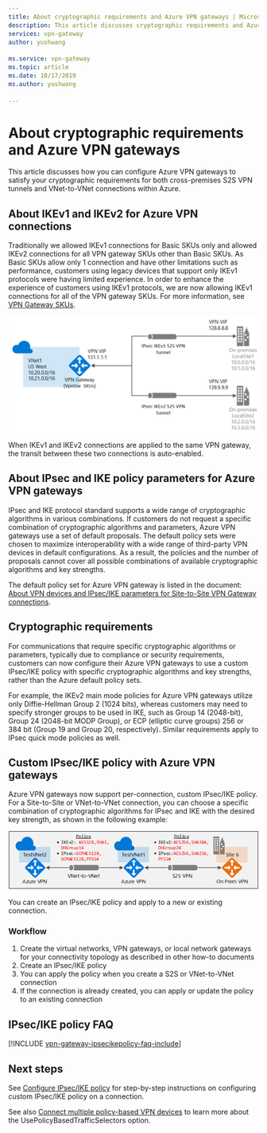 ```yaml
---
title: About cryptographic requirements and Azure VPN gateways | Microsoft Docs
description: This article discusses cryptographic requirements and Azure VPN gateways 
services: vpn-gateway
author: yushwang

ms.service: vpn-gateway
ms.topic: article
ms.date: 10/17/2019
ms.author: yushwang

---
```

# About cryptographic requirements and Azure VPN gateways

This article discusses how you can configure Azure VPN gateways to satisfy your cryptographic requirements for both cross-premises S2S VPN tunnels and VNet-to-VNet connections within Azure.

## About IKEv1 and IKEv2 for Azure VPN connections

Traditionally we allowed IKEv1 connections for Basic SKUs only and allowed IKEv2 connections for all VPN gateway SKUs other than Basic SKUs. As Basic SKUs allow only 1 connection and have other limitations such as performance, customers using legacy devices that support only IKEv1 protocols were having limited experience. In order to enhance the experience of customers using IKEv1 protocols, we are now  allowing IKEv1 connections for all of the VPN gateway SKUs. For more information, see [VPN Gateway SKUs](https://docs.microsoft.com/azure/vpn-gateway/vpn-gateway-about-vpn-gateway-settings#gwsku).

![Azure VPN Gateway IKEv1 and IKEv2 connections](./media/vpn-gateway-about-compliance-crypto/ikev1-ikev2-connections.png)

When IKEv1 and IKEv2 connections are applied to the same VPN gateway, the transit between these two connections is auto-enabled.

## About IPsec and IKE policy parameters for Azure VPN gateways

IPsec and IKE protocol standard supports a wide range of cryptographic algorithms in various combinations. If customers do not request a specific combination of cryptographic algorithms and parameters, Azure VPN gateways use a set of default proposals. The default policy sets were chosen to maximize interoperability with a wide range of third-party VPN devices in default configurations. As a result, the policies and the number of proposals cannot cover all possible combinations of available cryptographic algorithms and key strengths.

The default policy set for Azure VPN gateway is listed in the document: [About VPN devices and IPsec/IKE parameters for Site-to-Site VPN Gateway connections](vpn-gateway-about-vpn-devices.md).

## Cryptographic requirements

For communications that require specific cryptographic algorithms or parameters, typically due to compliance or security requirements, customers can now configure their Azure VPN gateways to use a custom IPsec/IKE policy with specific cryptographic algorithms and key strengths, rather than the Azure default policy sets.

For example, the IKEv2 main mode policies for Azure VPN gateways utilize only Diffie-Hellman Group 2 (1024 bits), whereas customers may need to specify stronger groups to be used in IKE, such as Group 14 (2048-bit), Group 24 (2048-bit MODP Group), or ECP (elliptic curve groups) 256 or 384 bit (Group 19 and Group 20, respectively). Similar requirements apply to IPsec quick mode policies as well.

## Custom IPsec/IKE policy with Azure VPN gateways

Azure VPN gateways now support per-connection, custom IPsec/IKE policy. For a Site-to-Site or VNet-to-VNet connection, you can choose a specific combination of cryptographic algorithms for IPsec and IKE with the desired key strength, as shown in the following example:

![ipsec-ike-policy](./media/vpn-gateway-about-compliance-crypto/ipsecikepolicy.png)

You can create an IPsec/IKE policy and apply to a new or existing connection.

### Workflow

1. Create the virtual networks, VPN gateways, or local network gateways for your connectivity topology as described in other how-to documents
2. Create an IPsec/IKE policy
3. You can apply the policy when you create a S2S or VNet-to-VNet connection
4. If the connection is already created, you can apply or update the policy to an existing connection

## IPsec/IKE policy FAQ

[!INCLUDE [vpn-gateway-ipsecikepolicy-faq-include](../../includes/vpn-gateway-faq-ipsecikepolicy-include.md)]

## Next steps

See [Configure IPsec/IKE policy](vpn-gateway-ipsecikepolicy-rm-powershell.md) for step-by-step instructions on configuring custom IPsec/IKE policy on a connection.

See also [Connect multiple policy-based VPN devices](vpn-gateway-connect-multiple-policybased-rm-ps.md) to learn more about the UsePolicyBasedTrafficSelectors option.